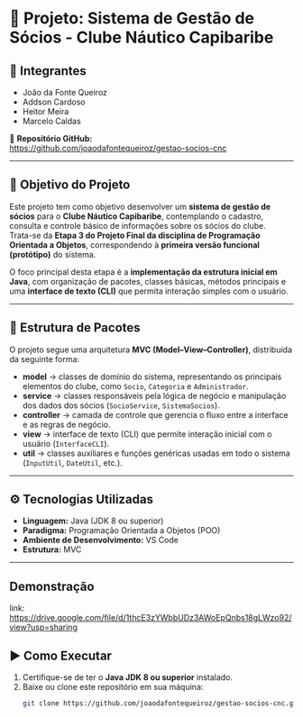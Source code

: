 # 🧭 Projeto: Sistema de Gestão de Sócios - Clube Náutico Capibaribe

## 👥 Integrantes
- João da Fonte Queiroz  
- Addson Cardoso  
- Heitor Meira  
- Marcelo Caldas  

📁 **Repositório GitHub:**  
https://github.com/joaodafontequeiroz/gestao-socios-cnc

---

## 🎯 Objetivo do Projeto
Este projeto tem como objetivo desenvolver um **sistema de gestão de sócios** para o **Clube Náutico Capibaribe**, contemplando o cadastro, consulta e controle básico de informações sobre os sócios do clube.  
Trata-se da **Etapa 3 do Projeto Final da disciplina de Programação Orientada a Objetos**, correspondendo à **primeira versão funcional (protótipo)** do sistema.

O foco principal desta etapa é a **implementação da estrutura inicial em Java**, com organização de pacotes, classes básicas, métodos principais e uma **interface de texto (CLI)** que permita interação simples com o usuário.

---

## 🧱 Estrutura de Pacotes
O projeto segue uma arquitetura **MVC (Model–View–Controller)**, distribuída da seguinte forma:

- **model** → classes de domínio do sistema, representando os principais elementos do clube, como `Socio`, `Categoria` e `Administrador`.  
- **service** → classes responsáveis pela lógica de negócio e manipulação dos dados dos sócios (`SocioService`, `SistemaSocios`).  
- **controller** → camada de controle que gerencia o fluxo entre a interface e as regras de negócio.  
- **view** → interface de texto (CLI) que permite interação inicial com o usuário (`InterfaceCLI`).  
- **util** → classes auxiliares e funções genéricas usadas em todo o sistema (`InputUtil`, `DateUtil`, etc.).  

---

## ⚙️ Tecnologias Utilizadas
- **Linguagem:** Java (JDK 8 ou superior)  
- **Paradigma:** Programação Orientada a Objetos (POO)  
- **Ambiente de Desenvolvimento:** VS Code
- **Estrutura:** MVC  

---

## Demonstração 
link: https://drive.google.com/file/d/1thcE3zYWbbUDz3AWoEpQnbs18gLWzo92/view?usp=sharing

## ▶️ Como Executar
1. Certifique-se de ter o **Java JDK 8 ou superior** instalado.  
2. Baixe ou clone este repositório em sua máquina:
   ```bash
   git clone https://github.com/joaodafontequeiroz/gestao-socios-cnc.git
